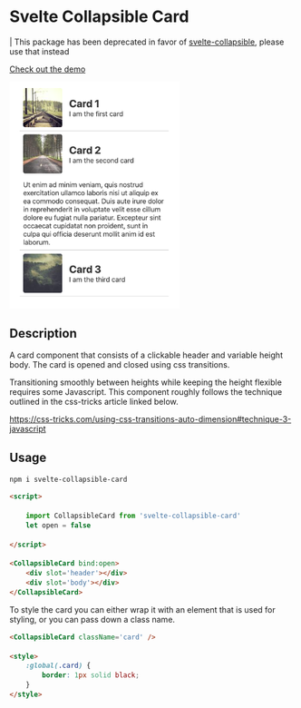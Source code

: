 # Svelte Collapsible Card

| This package has been deprecated in favor of [svelte-collapsible](https://github.com/rsdavis/svelte-collapsible), please use that instead

[Check out the demo](https://svelte.dev/repl/17b43d9762c94ea5b5519016d0101bc6?version=3.29.7)

<img src="img.png" width="300px"/>

## Description

A card component that consists of a clickable header and variable height body. The card is opened and closed using css transitions.

Transitioning smoothly between heights while keeping the height flexible requires some Javascript. This component roughly follows the technique outlined in the css-tricks article linked below.

https://css-tricks.com/using-css-transitions-auto-dimension#technique-3-javascript

## Usage

```
npm i svelte-collapsible-card
```

```html
<script>

    import CollapsibleCard from 'svelte-collapsible-card'
    let open = false

</script>

<CollapsibleCard bind:open>
    <div slot='header'></div>
    <div slot='body'></div>
</CollapsibleCard>
```

To style the card you can either wrap it with an element that is used for styling, or you can pass down a class name.

```html
<CollapsibleCard className='card' />

<style>
    :global(.card) {
        border: 1px solid black;
    }
</style>
```
